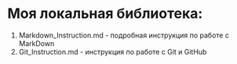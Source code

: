 # Моя локальная библиотека:

1. Markdown_Instruction.md - подробная инструкция по работе с MarkDown
2. Git_Instruction.md - инструкция по работе с Git и GitHub